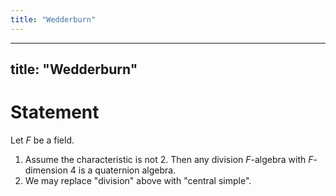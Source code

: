 ```yaml
---
title: "Wedderburn"
---
```


---
title: "Wedderburn"
---

# Statement
Let $F$ be a field.
1. Assume the characteristic is not 2. Then any division $F$-algebra with $F$-dimension 4 is a quaternion algebra.
2. We may replace "division" above with "central simple".
